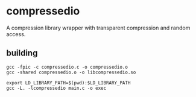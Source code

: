 # compressedio

A compression library wrapper with transparent compression and random access. 

## building 
````
gcc -fpic -c compressedio.c -o compressedio.o
gcc -shared compressedio.o -o libcompressedio.so

export LD_LIBRARY_PATH=$(pwd):$LD_LIBRARY_PATH
gcc -L. -lcompressedio main.c -o exec
````
 



